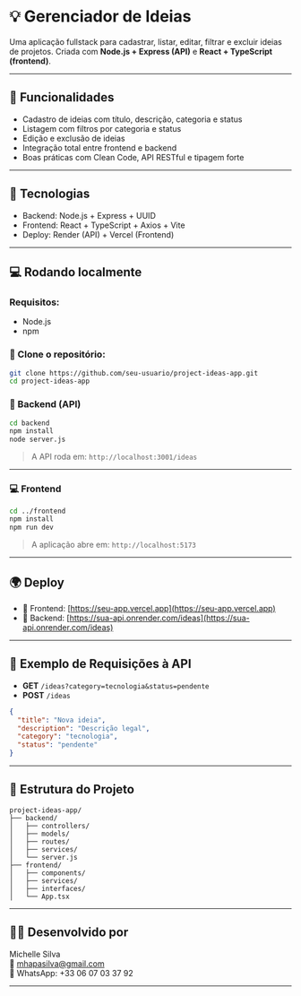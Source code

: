 
# 💡 Gerenciador de Ideias

Uma aplicação fullstack para cadastrar, listar, editar, filtrar e excluir ideias de projetos. Criada com **Node.js + Express (API)** e **React + TypeScript (frontend)**.

---

## 🚀 Funcionalidades

- Cadastro de ideias com título, descrição, categoria e status
- Listagem com filtros por categoria e status
- Edição e exclusão de ideias
- Integração total entre frontend e backend
- Boas práticas com Clean Code, API RESTful e tipagem forte

---

## 🧱 Tecnologias

- Backend: Node.js + Express + UUID
- Frontend: React + TypeScript + Axios + Vite
- Deploy: Render (API) + Vercel (Frontend)

---

## 💻 Rodando localmente

### Requisitos:
- Node.js
- npm

### 🔧 Clone o repositório:
```bash
git clone https://github.com/seu-usuario/project-ideas-app.git
cd project-ideas-app
```

### 🚀 Backend (API)
```bash
cd backend
npm install
node server.js
```
> A API roda em: `http://localhost:3001/ideas`

---

### 💻 Frontend
```bash
cd ../frontend
npm install
npm run dev
```
> A aplicação abre em: `http://localhost:5173`

---

## 🌍 Deploy

- 🔗 Frontend: [https://seu-app.vercel.app](https://seu-app.vercel.app)
- 🔗 Backend: [https://sua-api.onrender.com/ideas](https://sua-api.onrender.com/ideas)

---

## 🧪 Exemplo de Requisições à API

- **GET** `/ideas?category=tecnologia&status=pendente`
- **POST** `/ideas`
```json
{
  "title": "Nova ideia",
  "description": "Descrição legal",
  "category": "tecnologia",
  "status": "pendente"
}
```

---

## 📂 Estrutura do Projeto

```
project-ideas-app/
├── backend/
│   ├── controllers/
│   ├── models/
│   ├── routes/
│   ├── services/
│   └── server.js
├── frontend/
│   ├── components/
│   ├── services/
│   ├── interfaces/
│   └── App.tsx
```

---

## 👩‍💻 Desenvolvido por

Michelle Silva  
📧 mhapasilva@gmail.com  
📱 WhatsApp: +33 06 07 03 37 92

---
